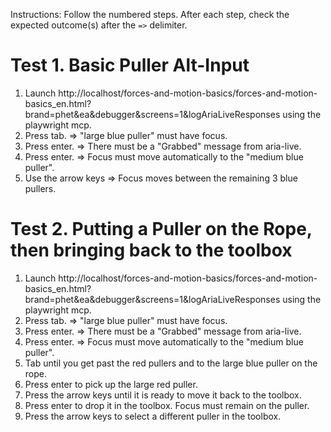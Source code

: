 Instructions: Follow the numbered steps. After each step, check the expected outcome(s) after the `=>` delimiter.

# Test 1. Basic Puller Alt-Input

1. Launch http://localhost/forces-and-motion-basics/forces-and-motion-basics_en.html?brand=phet&ea&debugger&screens=1&logAriaLiveResponses
   using the playwright mcp.
2. Press tab. => "large blue puller" must have focus.
3. Press enter. => There must be a "Grabbed" message from aria-live.
4. Press enter. => Focus must move automatically to the "medium blue puller".
5. Use the arrow keys => Focus moves between the remaining 3 blue pullers.

# Test 2. Putting a Puller on the Rope, then bringing back to the toolbox

1. Launch http://localhost/forces-and-motion-basics/forces-and-motion-basics_en.html?brand=phet&ea&debugger&screens=1&logAriaLiveResponses
   using the playwright mcp.
2. Press tab. => "large blue puller" must have focus.
3. Press enter. => There must be a "Grabbed" message from aria-live.
4. Press enter. => Focus must move automatically to the "medium blue puller".
5. Tab until you get past the red pullers and to the large blue puller on the rope.
6. Press enter to pick up the large red puller.
7. Press the arrow keys until it is ready to move it back to the toolbox.
8. Press enter to drop it in the toolbox. Focus must remain on the puller.
9. Press the arrow keys to select a different puller in the toolbox.